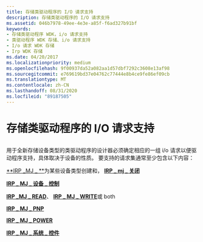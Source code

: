 ```yaml
---
title: 存储类驱动程序的 I/O 请求支持
description: 存储类驱动程序的 I/O 请求支持
ms.assetid: 046b7978-49ee-4e3e-a85f-f6ad327b91bf
keywords:
- 存储类驱动程序 WDK，i/o 请求支持
- 类驱动程序 WDK 存储、i/o 请求支持
- I/o 请求 WDK 存储
- Irp WDK 存储
ms.date: 04/20/2017
ms.localizationpriority: medium
ms.openlocfilehash: 9f00937da52a082aa1d57dbf7292c3608e13af98
ms.sourcegitcommit: e769619bd37e04762c77444e8b4ce9fe86ef09cb
ms.translationtype: MT
ms.contentlocale: zh-CN
ms.lasthandoff: 08/31/2020
ms.locfileid: "89187505"
---
```

# <a name="storage-class-drivers-support-of-io-requests"></a>存储类驱动程序的 I/O 请求支持


## <span id="ddk_storage_class_drivers_support_of_i_o_requests_kg"></span><span id="DDK_STORAGE_CLASS_DRIVERS_SUPPORT_OF_I_O_REQUESTS_KG"></span>


用于全新存储设备类型的类驱动程序的设计器必须确定相应的一组 i/o 请求以便驱动程序支持，具体取决于设备的性质。 要支持的请求集通常至少包含以下内容：

[**IRP \_MJ \_ **](../kernel/irp-mj-create.md)为某些设备类型创建和， [ **IRP \_ mj \_ 关闭**](../kernel/irp-mj-close.md)

[**IRP \_ MJ \_ 设备 \_ 控制**](../kernel/irp-mj-device-control.md)

[**IRP \_MJ \_ READ**](../kernel/irp-mj-read.md)、 [**IRP \_ MJ \_ WRITE**](../kernel/irp-mj-write.md)或 both

[**IRP \_ MJ \_ PNP**](../kernel/irp-mj-pnp.md)

[**IRP \_ MJ \_ POWER**](../kernel/irp-mj-power.md)

[**IRP \_ MJ \_ 系统 \_ 控件**](../kernel/irp-mj-system-control.md)

 

